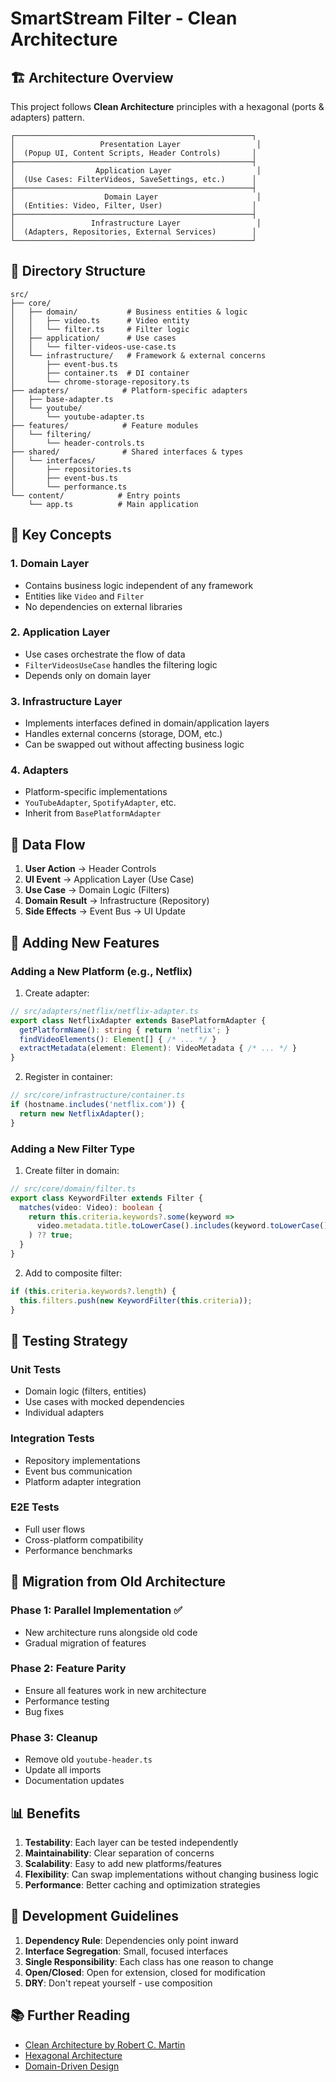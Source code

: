 # SmartStream Filter - Clean Architecture

## 🏗️ Architecture Overview

This project follows **Clean Architecture** principles with a hexagonal (ports & adapters) pattern.

```
┌─────────────────────────────────────────────────────┐
│                   Presentation Layer                 │
│  (Popup UI, Content Scripts, Header Controls)       │
├─────────────────────────────────────────────────────┤
│                  Application Layer                   │
│  (Use Cases: FilterVideos, SaveSettings, etc.)      │
├─────────────────────────────────────────────────────┤
│                    Domain Layer                      │
│  (Entities: Video, Filter, User)                    │
├─────────────────────────────────────────────────────┤
│                 Infrastructure Layer                 │
│  (Adapters, Repositories, External Services)        │
└─────────────────────────────────────────────────────┘
```

## 📁 Directory Structure

```
src/
├── core/
│   ├── domain/           # Business entities & logic
│   │   ├── video.ts      # Video entity
│   │   └── filter.ts     # Filter logic
│   ├── application/      # Use cases
│   │   └── filter-videos-use-case.ts
│   └── infrastructure/   # Framework & external concerns
│       ├── event-bus.ts
│       ├── container.ts  # DI container
│       └── chrome-storage-repository.ts
├── adapters/            # Platform-specific adapters
│   ├── base-adapter.ts
│   └── youtube/
│       └── youtube-adapter.ts
├── features/            # Feature modules
│   └── filtering/
│       └── header-controls.ts
├── shared/              # Shared interfaces & types
│   └── interfaces/
│       ├── repositories.ts
│       ├── event-bus.ts
│       └── performance.ts
└── content/            # Entry points
    └── app.ts          # Main application
```

## 🔑 Key Concepts

### 1. **Domain Layer**
- Contains business logic independent of any framework
- Entities like `Video` and `Filter` 
- No dependencies on external libraries

### 2. **Application Layer**
- Use cases orchestrate the flow of data
- `FilterVideosUseCase` handles the filtering logic
- Depends only on domain layer

### 3. **Infrastructure Layer**
- Implements interfaces defined in domain/application layers
- Handles external concerns (storage, DOM, etc.)
- Can be swapped out without affecting business logic

### 4. **Adapters**
- Platform-specific implementations
- `YouTubeAdapter`, `SpotifyAdapter`, etc.
- Inherit from `BasePlatformAdapter`

## 🔄 Data Flow

1. **User Action** → Header Controls
2. **UI Event** → Application Layer (Use Case)
3. **Use Case** → Domain Logic (Filters)
4. **Domain Result** → Infrastructure (Repository)
5. **Side Effects** → Event Bus → UI Update

## 🧩 Adding New Features

### Adding a New Platform (e.g., Netflix)

1. Create adapter:
```typescript
// src/adapters/netflix/netflix-adapter.ts
export class NetflixAdapter extends BasePlatformAdapter {
  getPlatformName(): string { return 'netflix'; }
  findVideoElements(): Element[] { /* ... */ }
  extractMetadata(element: Element): VideoMetadata { /* ... */ }
}
```

2. Register in container:
```typescript
// src/core/infrastructure/container.ts
if (hostname.includes('netflix.com')) {
  return new NetflixAdapter();
}
```

### Adding a New Filter Type

1. Create filter in domain:
```typescript
// src/core/domain/filter.ts
export class KeywordFilter extends Filter {
  matches(video: Video): boolean {
    return this.criteria.keywords?.some(keyword => 
      video.metadata.title.toLowerCase().includes(keyword.toLowerCase())
    ) ?? true;
  }
}
```

2. Add to composite filter:
```typescript
if (this.criteria.keywords?.length) {
  this.filters.push(new KeywordFilter(this.criteria));
}
```

## 🧪 Testing Strategy

### Unit Tests
- Domain logic (filters, entities)
- Use cases with mocked dependencies
- Individual adapters

### Integration Tests
- Repository implementations
- Event bus communication
- Platform adapter integration

### E2E Tests
- Full user flows
- Cross-platform compatibility
- Performance benchmarks

## 🚀 Migration from Old Architecture

### Phase 1: Parallel Implementation ✅
- New architecture runs alongside old code
- Gradual migration of features

### Phase 2: Feature Parity
- Ensure all features work in new architecture
- Performance testing
- Bug fixes

### Phase 3: Cleanup
- Remove old `youtube-header.ts`
- Update all imports
- Documentation updates

## 📊 Benefits

1. **Testability**: Each layer can be tested independently
2. **Maintainability**: Clear separation of concerns
3. **Scalability**: Easy to add new platforms/features
4. **Flexibility**: Can swap implementations without changing business logic
5. **Performance**: Better caching and optimization strategies

## 🔧 Development Guidelines

1. **Dependency Rule**: Dependencies only point inward
2. **Interface Segregation**: Small, focused interfaces
3. **Single Responsibility**: Each class has one reason to change
4. **Open/Closed**: Open for extension, closed for modification
5. **DRY**: Don't repeat yourself - use composition

## 📚 Further Reading

- [Clean Architecture by Robert C. Martin](https://blog.cleancoder.com/uncle-bob/2012/08/13/the-clean-architecture.html)
- [Hexagonal Architecture](https://alistair.cockburn.us/hexagonal-architecture/)
- [Domain-Driven Design](https://martinfowler.com/bliki/DomainDrivenDesign.html)